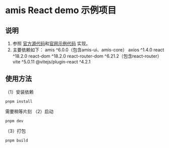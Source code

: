 # amis React demo 示例项目

## 说明
1. 参照 [官方源代码](https://github.com/baidu/amis)和[官网示例代码](https://github.com/aisuda/amis-react-starter) 实现。
2. 主要依赖如下：
amis ^6.0.0（包含amis-ui、amis-core）
axios ^1.4.0
react ^18.2.0
react-dom ^18.2.0
react-router-dom ^6.21.2（包含react-router）
vite ^5.0.11
@vitejs/plugin-react ^4.2.1

## 使用方法
（1）安装依赖
```
pnpm install
```
需要稍等片刻
（2）启动
```
pnpm dev
```
（3）打包
```
pnpm build
```
